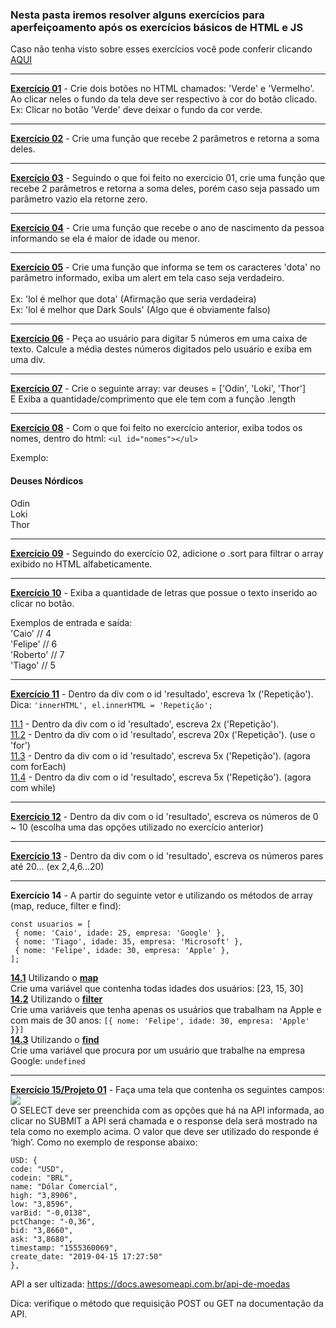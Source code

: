 ### Nesta pasta iremos resolver alguns exercícios para aperfeiçoamento após os exercícios básicos de HTML e JS
Caso não tenha visto sobre esses exercícios você pode conferir clicando [AQUI](https://github.com/Cartulo/Exercicios/blob/main/HTML%2C%20CSS%20e%20JS/README.md)

---

**[Exercício 01](https://github.com/Cartulo/Exercicios/blob/main/Aperfeiçoamento/exercicio1.html)** - Crie dois botões no HTML chamados: 'Verde' e 'Vermelho'. \
Ao clicar neles o fundo da tela deve ser respectivo à cor do botão clicado. \
Ex: Clicar no botão 'Verde' deve deixar o fundo da cor verde.

---

**[Exercício 02](https://github.com/Cartulo/Exercicios/blob/main/Aperfeiçoamento/exercicio2.html)** - Crie uma função que recebe 2 parâmetros e retorna a soma deles.

---

**[Exercício 03](https://github.com/Cartulo/Exercicios/blob/main/Aperfeiçoamento/exercicio3.html)** -  Seguindo o que foi feito no exercicio 01, crie uma função que recebe 2 parâmetros e retorna a soma deles, porém caso seja passado um parâmetro vazio ela retorne zero.

---

**[Exercício 04](https://github.com/Cartulo/Exercicios/blob/main/Aperfeiçoamento/exercicio4.html)** - Crie uma função que recebe o ano de nascimento da pessoa informando se ela é maior de idade ou menor.

---

**[Exercício 05](https://github.com/Cartulo/Exercicios/blob/main/Aperfeiçoamento/exercicio5.html)** - Crie uma função que informa se tem os caracteres 'dota' no parâmetro informado, exiba um alert em tela caso seja verdadeiro. \
\
Ex: 'lol é melhor que dota' (Afirmação que seria verdadeira) \
Ex: 'lol é melhor que Dark Souls' (Algo que é obviamente falso)

---

**[Exercício 06](https://github.com/Cartulo/Exercicios/blob/main/Aperfeiçoamento/exercicio6.html)** - Peça ao usuário para digitar 5 números em uma caixa de texto. Calcule a média destes números digitados pelo usuário e exiba em uma div.

---

**[Exercício 07](https://github.com/Cartulo/Exercicios/blob/main/Aperfeiçoamento/exercicio7.html)** - Crie o seguinte array: var deuses = ['Odin', 'Loki', 'Thor'] \
E Exiba a quantidade/comprimento que ele tem com a função .length

---

**[Exercício 08](https://github.com/Cartulo/Exercicios/blob/main/Aperfeiçoamento/exercicio8.html)** - Com o que foi feito no exercício anterior, exiba todos os nomes, dentro do html: ``<ul id="nomes"></ul>`` 

Exemplo:
#### **Deuses Nórdicos** 
Odin \
Loki \
Thor

---

**[Exercício 09](https://github.com/Cartulo/Exercicios/blob/main/Aperfeiçoamento/exercicio9.html)** -  Seguindo do exercício 02, adicione o .sort para filtrar o array exibido no HTML alfabeticamente.

---

**[Exercício 10](https://github.com/Cartulo/Exercicios/blob/main/Aperfeiçoamento/exercicio10.html)** - Exiba a quantidade de letras que possue o texto inserido ao clicar no botão.

Exemplos de entrada e saída: \
'Caio' // 4 \
'Felipe' // 6 \
'Roberto' // 7 \
'Tiago' // 5

---

**[Exercício 11](https://github.com/Cartulo/Exercicios/blob/main/Aperfeiçoamento/exercicio11.html)** - Dentro da div com o id 'resultado', escreva 1x ('Repetição'). \
Dica: ``'innerHTML', el.innerHTML = 'Repetição';`` 

[11.1](https://github.com/Cartulo/Exercicios/blob/main/Aperfeiçoamento/exercicio11.1.html) - Dentro da div com o id 'resultado', escreva 2x ('Repetição'). \
[11.2](https://github.com/Cartulo/Exercicios/blob/main/Aperfeiçoamento/exercicio11.2.html) - Dentro da div com o id 'resultado', escreva 20x ('Repetição'). (use o 'for') \
[11.3](https://github.com/Cartulo/Exercicios/blob/main/Aperfeiçoamento/exercicio11.3.html) - Dentro da div com o id 'resultado', escreva 5x ('Repetição'). (agora com forEach) \
[11.4](https://github.com/Cartulo/Exercicios/blob/main/Aperfeiçoamento/exercicio11.4.html) - Dentro da div com o id 'resultado', escreva 5x ('Repetição'). (agora com while)

---

**[Exercício 12](https://github.com/Cartulo/Exercicios/blob/main/Aperfeiçoamento/exercicio12.html)** - Dentro da div com o id 'resultado', escreva os números de 0 ~ 10 (escolha uma das opções utilizado no exercício anterior)

---

**[Exercício 13](https://github.com/Cartulo/Exercicios/blob/main/Aperfeiçoamento/exercicio13.html)** - Dentro da div com o id 'resultado', escreva os números pares até 20... (ex 2,4,6...20)

---
**Exercício 14** - A partir do seguinte vetor e utilizando os métodos de array (map, reduce, filter e find):
```
const usuarios = [
 { nome: 'Caio', idade: 25, empresa: 'Google' },
 { nome: 'Tiago', idade: 35, empresa: 'Microsoft' },
 { nome: 'Felipe', idade: 30, empresa: 'Apple' },
];
```
**[14.1](https://github.com/Cartulo/Exercicios/blob/main/Aperfeiçoamento/exercicio14.1.html)** Utilizando o **[map](https://www.w3schools.com/jsref/jsref_map.asp)** \
Crie uma variável que contenha todas idades dos usuários: [23, 15, 30] \
**[14.2](https://github.com/Cartulo/Exercicios/blob/main/Aperfeiçoamento/exercicio14.2.html)** Utilizando o **[filter](https://www.w3schools.com/jsref/jsref_filter.asp)** \
Crie uma variáveis que tenha apenas os usuários que trabalham na Apple e com mais de 30 anos: ``[{ nome: 'Felipe', idade: 30, empresa: 'Apple' }}]`` \
**[14.3](https://github.com/Cartulo/Exercicios/blob/main/Aperfeiçoamento/exercicio14.3.html)** Utilizando o **[find](https://www.w3schools.com/JSREF/jsref_find.asp)** \
Crie uma variável que procura por um usuário que trabalhe na empresa Google: ``undefined``

---
**[Exercício 15/Projeto 01](https://github.com/Cartulo/Exercicios/blob/main/Aperfeiçoamento/exercicio15.html)** - 
Faça uma tela que contenha os seguintes campos: \
![](https://github.com/Cartulo/Exercicios/blob/main/img/projeto1.png) \
O SELECT deve ser preenchida com as opções que há na API informada, ao clicar no SUBMIT a API será chamada e o response dela será mostrado na tela como no exemplo acima. O valor que deve ser utilizado do responde é ‘high’. Como no exemplo de response abaixo:
```
USD: {
code: "USD",
codein: "BRL",
name: "Dólar Comercial",
high: "3,8906",
low: "3,8596",
varBid: "-0,0138",
pctChange: "-0,36",
bid: "3,8660",
ask: "3,8680",
timestamp: "1555360069",
create_date: "2019-04-15 17:27:50"
},
```
API a ser ultizada: https://docs.awesomeapi.com.br/api-de-moedas

Dica: verifique o método que requisição POST ou GET na documentação da API.

